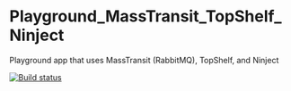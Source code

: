 # Playground_MassTransit_TopShelf_Ninject
Playground app that uses MassTransit (RabbitMQ), TopShelf, and Ninject

[![Build status](https://ci.appveyor.com/api/projects/status/9c5q5tqsmpycj6ka?svg=true)](https://ci.appveyor.com/project/AndrewLane/playground-masstransit-topshelf-ninject)
